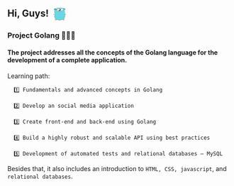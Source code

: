 ## Hi, Guys! <img align="center" alt="Aline-Go" height="30" width="40" src="https://raw.githubusercontent.com/devicons/devicon/master/icons/go/go-original.svg">

### Project Golang 👩🏻‍💻
     
#### The project addresses all the concepts of the Golang language for the development of a complete application.
   
Learning path:

```
  1️⃣ Fundamentals and advanced concepts in Golang
 
  2️⃣ Develop an social media application 

  3️⃣ Create front-end and back-end using Golang 
  
  4️⃣ Build a highly robust and scalable API using best practices 

  5️⃣ Development of automated tests and relational databases – MySQL
``` 

 Besides that, it also includes an introduction to ``HTML, CSS, javascript``, and ``relational databases``.
